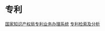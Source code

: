 # 专利





[国家知识产权局专利业务办理系统](https://cponline.cnipa.gov.cn/)
[专利检索及分析](https://pss-system.cponline.cnipa.gov.cn/conventionalSearch)